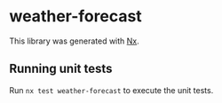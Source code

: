 # weather-forecast

This library was generated with [Nx](https://nx.dev).

## Running unit tests

Run `nx test weather-forecast` to execute the unit tests.
